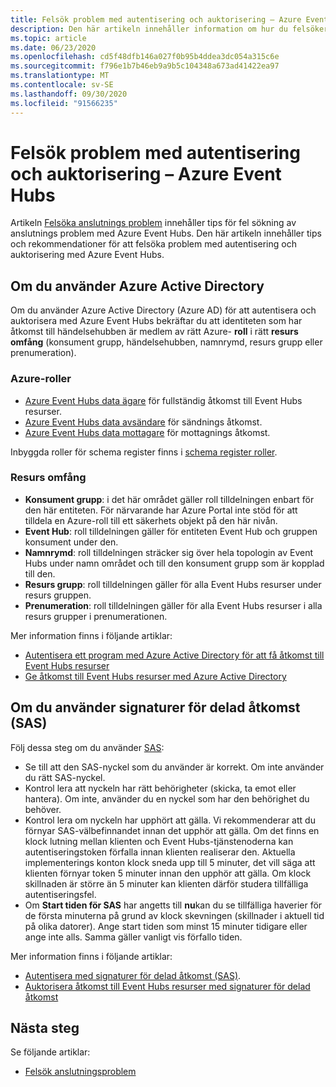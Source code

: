 ```yaml
---
title: Felsök problem med autentisering och auktorisering – Azure Event Hubs
description: Den här artikeln innehåller information om hur du felsöker problem med autentisering och auktorisering med Azure Event Hubs.
ms.topic: article
ms.date: 06/23/2020
ms.openlocfilehash: cd5f48dfb146a027f0b95b4ddea3dc054a315c6e
ms.sourcegitcommit: f796e1b7b46eb9a9b5c104348a673ad41422ea97
ms.translationtype: MT
ms.contentlocale: sv-SE
ms.lasthandoff: 09/30/2020
ms.locfileid: "91566235"
---
```

# <a name="troubleshoot-authentication-and-authorization-issues---azure-event-hubs"></a>Felsök problem med autentisering och auktorisering – Azure Event Hubs
Artikeln [Felsöka anslutnings problem](troubleshooting-guide.md) innehåller tips för fel sökning av anslutnings problem med Azure Event Hubs. Den här artikeln innehåller tips och rekommendationer för att felsöka problem med autentisering och auktorisering med Azure Event Hubs. 

## <a name="if-you-are-using-azure-active-directory"></a>Om du använder Azure Active Directory
Om du använder Azure Active Directory (Azure AD) för att autentisera och auktorisera med Azure Event Hubs bekräftar du att identiteten som har åtkomst till händelsehubben är medlem av rätt Azure- **roll** i rätt **resurs omfång** (konsument grupp, händelsehubben, namnrymd, resurs grupp eller prenumeration).

### <a name="azure-roles"></a>Azure-roller
- [Azure Event Hubs data ägare](../role-based-access-control/built-in-roles.md#azure-event-hubs-data-owner) för fullständig åtkomst till Event Hubs resurser.
- [Azure Event Hubs data avsändare](../role-based-access-control/built-in-roles.md#azure-event-hubs-data-receiver) för sändnings åtkomst.
- [Azure Event Hubs data mottagare](../role-based-access-control/built-in-roles.md#azure-event-hubs-data-sender) för mottagnings åtkomst.

Inbyggda roller för schema register finns i [schema register roller](schema-registry-overview.md#role-based-access-control).

### <a name="resource-scopes"></a>Resurs omfång
- **Konsument grupp**: i det här området gäller roll tilldelningen enbart för den här entiteten. För närvarande har Azure Portal inte stöd för att tilldela en Azure-roll till ett säkerhets objekt på den här nivån. 
- **Event Hub**: roll tilldelningen gäller för entiteten Event Hub och gruppen konsument under den.
- **Namnrymd**: roll tilldelningen sträcker sig över hela topologin av Event Hubs under namn området och till den konsument grupp som är kopplad till den.
- **Resurs grupp**: roll tilldelningen gäller för alla Event Hubs resurser under resurs gruppen.
- **Prenumeration**: roll tilldelningen gäller för alla Event Hubs resurser i alla resurs grupper i prenumerationen.

Mer information finns i följande artiklar:

- [Autentisera ett program med Azure Active Directory för att få åtkomst till Event Hubs resurser](authenticate-application.md)
- [Ge åtkomst till Event Hubs resurser med Azure Active Directory](authorize-access-azure-active-directory.md)

## <a name="if-you-are-using-shared-access-signatures-sas"></a>Om du använder signaturer för delad åtkomst (SAS)
Följ dessa steg om du använder [SAS](authenticate-shared-access-signature.md): 

- Se till att den SAS-nyckel som du använder är korrekt. Om inte använder du rätt SAS-nyckel.
- Kontrol lera att nyckeln har rätt behörigheter (skicka, ta emot eller hantera). Om inte, använder du en nyckel som har den behörighet du behöver. 
- Kontrol lera om nyckeln har upphört att gälla. Vi rekommenderar att du förnyar SAS-välbefinnandet innan det upphör att gälla. Om det finns en klock lutning mellan klienten och Event Hubs-tjänstenoderna kan autentiseringstoken förfalla innan klienten realiserar den. Aktuella implementerings konton klock sneda upp till 5 minuter, det vill säga att klienten förnyar token 5 minuter innan den upphör att gälla. Om klock skillnaden är större än 5 minuter kan klienten därför studera tillfälliga autentiseringsfel.
- Om **Start tiden för SAS** har angetts till **nu**kan du se tillfälliga haverier för de första minuterna på grund av klock skevningen (skillnader i aktuell tid på olika datorer). Ange start tiden som minst 15 minuter tidigare eller ange inte alls. Samma gäller vanligt vis förfallo tiden. 

Mer information finns i följande artiklar: 

- [Autentisera med signaturer för delad åtkomst (SAS)](authenticate-shared-access-signature.md). 
- [Auktorisera åtkomst till Event Hubs resurser med signaturer för delad åtkomst](authorize-access-shared-access-signature.md)

## <a name="next-steps"></a>Nästa steg

Se följande artiklar:

* [Felsök anslutningsproblem](troubleshooting-guide.md)
